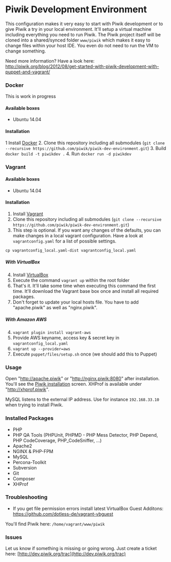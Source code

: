 Piwik Development Environment
=====================

This configuration makes it very easy to start with Piwik development or to give Piwik a try in your local environment. It'll setup a virtual machine including everything you need to run Piwik. The Piwik project itself will be cloned into a shared/synced folder `www/piwik` which makes it easy to change files within your host IDE. You even do not need to run the VM to change something. 

Need more information? Have a look here: http://piwik.org/blog/2012/08/get-started-with-piwik-development-with-puppet-and-vagrant/

### Docker

This is work in progress

#### Available boxes
 * Ubuntu 14.04
 
#### Installation
 1 Install [Docker](https://www.docker.com/)
 2. Clone this repository including all submodules (`git clone --recursive https://github.com/piwik/piwik-dev-environment.git`)
 3. Build `docker build -t piwikdev .`
 4. Run `docker run -d piwikdev`

### Vagrant

#### Available boxes
 * Ubuntu 14.04
 
#### Installation 
 1. Install [Vagrant](http://www.vagrantup.com)
 2. Clone this repository including all submodules (`git clone --recursive https://github.com/piwik/piwik-dev-environment.git`)
 3. This step is optional. If you want any changes of the defaults, you can make changes in a local vagrant configuration. Have a look at `vagrantconfig.yaml` for a list of possible settings.

 `cp vagrantconfig_local.yaml-dist vagrantconfig_local.yaml`
 
##### With VirtualBox
 4. Install [VirtualBox](https://www.virtualbox.org)
 5. Execute the command `vagrant up` within the root folder
 6. That's it. It'll take some time when executing this command the first time. It'll download the Vagrant base box once and install all required packages.
 7. Don't forget to update your local hosts file. You have to add "apache.piwik" as well as "nginx.piwik".

##### With Amazon AWS
 4. `vagrant plugin install vagrant-aws`
 5. Provide AWS keyname, access key & secret key in `vagrantconfig_local.yaml`
 6. `vagrant up --provider=aws`
 7. Execute `puppet/files/setup.sh` once (we should add this to Puppet)
 
### Usage

Open "http://apache.piwik" or "http://nginx.piwik:8080" after installation. You'll see the [Piwik installation](http://piwik.org/docs/installation/#toc-the-5-minute-piwik-installation) screen. XHProf is available under "http://xhprof.piwik".

MySQL listens to the external IP address. Use for instance `192.168.33.10` when trying to install Piwik.

### Installed Packages
 * PHP
 * PHP QA Tools (PHPUnit, PHPMD - PHP Mess Detector, PHP Depend, PHP CodeCoverage, PHP_CodeSniffer, ...)
 * Apache2
 * NGINX & PHP-FPM
 * MySQL
 * Percona-Toolkit
 * Subversion
 * Git
 * Composer
 * XHProf

### Troubleshooting
 * If you get file permission errors install latest VirtualBox Guest Additons: https://github.com/dotless-de/vagrant-vbguest

You'll find Piwik here: `/home/vagrant/www/piwik` 

### Issues
Let us know if something is missing or going wrong. Just create a ticket here: [http://dev.piwik.org/trac](http://dev.piwik.org/trac)

